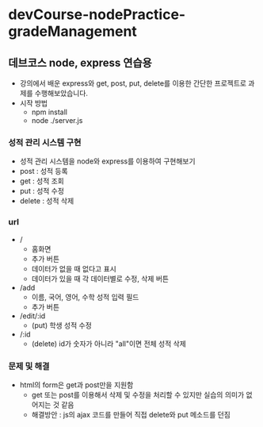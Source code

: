 # devCourse-nodePractice-gradeManagement
## 데브코스 node, express 연습용
- 강의에서 배운 express와 get, post, put, delete를 이용한 간단한 프로젝트로 과제를 수행해보았습니다.
- 시작 방법
  - npm install
  - node ./server.js

### 성적 관리 시스템 구현
- 성적 관리 시스템을 node와 express를 이용하여 구현해보기
- post : 성적 등록
- get : 성적 조회
- put : 성적 수정
- delete : 성적 삭제

### url
- /
  - 홈화면
  - 추가 버튼
  - 데이터가 없을 때 없다고 표시
  - 데이터가 있을 때 각 데이터별로 수정, 삭제 버튼
- /add
  - 이름, 국어, 영어, 수학 성적 입력 필드
  - 추가 버튼
- /edit/:id
  - (put) 학생 성적 수정
- /:id
  - (delete) id가 숫자가 아니라 "all"이면 전체 성적 삭제

### 문제 및 해결
- html의 form은 get과 post만을 지원함
  - get 또는 post를 이용해서 삭제 및 수정을 처리할 수 있지만 실습의 의미가 없어지는 것 같음
  - 해결방안 : js의 ajax 코드를 만들어 직접 delete와 put 메소드를 던짐